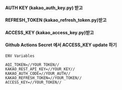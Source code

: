 #### AUTH KEY (kakao_auth_key.py) 받고 
#### REFRESH_TOKEN (kakao_refresh_token.py)받고
#### ACCESS_KEY (kakao_access_key.py)받고
#### Github Actions Secret 에서 ACCESS_KEY update 하기

```
ENV Variables

AQI_TOKEN=//YOUR TOKEN//
KAKAO_REST_API_KEY=//YOUR_KEY//
KAKAO_AUTH_CODE=//YOUR_AUTH//
KAKAO_REFRESH_TOKEN=//YOUR_TOKEN//
ACCESS_KEY=//YOUR_TOKEN//
```
